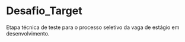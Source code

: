 # Desafio_Target
Etapa técnica de teste para o processo seletivo da vaga de estágio em desenvolvimento.
